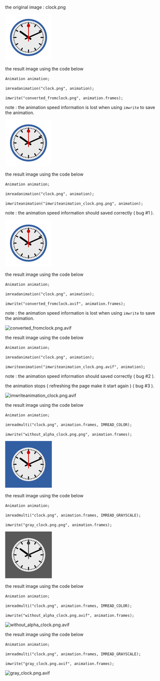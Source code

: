 the original image : clock.png

![clock.png](https://raw.githubusercontent.com/sturkmen72/opencv-apng/master/clock/clock.png)

the result image using the code below

`Animation animation;`

`imreadanimation("clock.png", animation);`

`imwrite("converted_fromclock.png", animation.frames);`

note : the animation speed information is lost when using `imwrite` to save the animation.

![converted_fromclock.png.png](https://raw.githubusercontent.com/sturkmen72/opencv-apng/master/clock/converted_fromclock.png.png)

the result image using the code below

`Animation animation;`

`imreadanimation("clock.png", animation);`

`imwriteanimation("imwriteanimation_clock.png.png", animation);`

note : the animation speed information should saved correctly ( bug #1 ).

![imwriteanimation_clock.png.png](https://raw.githubusercontent.com/sturkmen72/opencv-apng/master/clock/imwriteanimation_clock.png.png)


the result image using the code below

`Animation animation;`

`imreadanimation("clock.png", animation);`

`imwrite("converted_fromclock.avif", animation.frames);`

note : the animation speed information is lost when using `imwrite` to save the animation.

![converted_fromclock.png.avif](https://raw.githubusercontent.com/sturkmen72/opencv-apng/master/clock/converted_fromclock.png.avif)

the result image using the code below

`Animation animation;`

`imreadanimation("clock.png", animation);`

`imwriteanimation("imwriteanimation_clock.png.avif", animation);`

note : the animation speed information should saved correctly ( bug #2 ).

the animation stops ( refreshing the page make it start again ) ( bug #3 ).

![imwriteanimation_clock.png.avif](https://raw.githubusercontent.com/sturkmen72/opencv-apng/master/clock/imwriteanimation_clock.png.avif)



the result image using the code below

`Animation animation;`

`imreadmulti("clock.png", animation.frames, IMREAD_COLOR);`

`imwrite("without_alpha_clock.png.png", animation.frames);`

![without_alpha_clock.png.png](https://raw.githubusercontent.com/sturkmen72/opencv-apng/master/clock/without_alpha_clock.png.png)


the result image using the code below

`Animation animation;`

`imreadmulti("clock.png", animation.frames, IMREAD_GRAYSCALE);`

`imwrite("gray_clock.png.png", animation.frames);`

![gray_clock.png.png](https://raw.githubusercontent.com/sturkmen72/opencv-apng/master/clock/gray_clock.png.png)


the result image using the code below

`Animation animation;`

`imreadmulti("clock.png", animation.frames, IMREAD_COLOR);`

`imwrite("without_alpha_clock.png.avif", animation.frames);`

![without_alpha_clock.png.avif](https://raw.githubusercontent.com/sturkmen72/opencv-apng/master/clock/without_alpha_clock.png.avif)


the result image using the code below

`Animation animation;`

`imreadmulti("clock.png", animation.frames, IMREAD_GRAYSCALE);`

`imwrite("gray_clock.png.avif", animation.frames);`

![gray_clock.png.avif](https://raw.githubusercontent.com/sturkmen72/opencv-apng/master/clock/gray_clock.png.avif)
